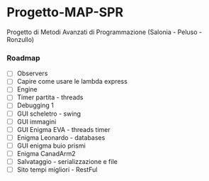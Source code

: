 # Progetto-MAP-SPR
Progetto di Metodi Avanzati di Programmazione (Salonia - Peluso - Ronzullo)

### Roadmap

- [ ] Observers
- [ ] Capire come usare le lambda express
- [ ] Engine
- [ ] Timer partita - threads
- [ ] Debugging 1
- [ ] GUI scheletro - swing
- [ ] GUI immagini
- [ ] GUI Enigma EVA - threads timer
- [ ] Enigma Leonardo - databases
- [ ] GUI enigma buio prismi
- [ ] Enigma CanadArm2
- [ ] Salvataggio - serializzazione e file
- [ ] Sito tempi migliori - RestFul
